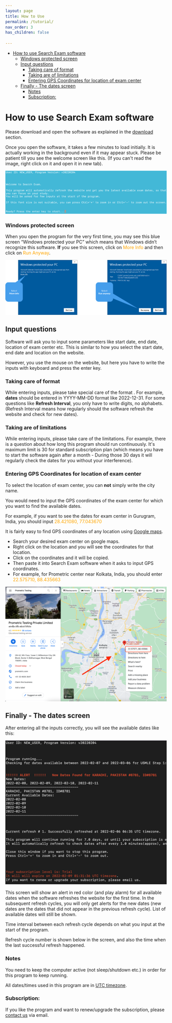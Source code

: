 ```yaml
---
layout: page
title: How to Use
permalink: /tutorial/
nav_order: 3
has_children: false

---
```

- [How to use Search Exam software](#how-to-use-search-exam-software)
    - [Windows protected screen](#windows-protected-screen)
  - [Input questions](#input-questions)
    - [Taking care of format](#taking-care-of-format)
    - [Taking are of limitations](#taking-are-of-limitations)
    - [Entering GPS Coordinates for location of exam center](#entering-gps-coordinates-for-location-of-exam-center)
  - [Finally - The dates screen](#finally---the-dates-screen)
    - [Notes](#notes)
    - [Subscription:](#subscription)

# How to use Search Exam software

Please download and open the software as explained in the [download](../download) section.


Once you open the software, it takes a few minutes to load initially. It is actually working in the background even if it may appear stuck. Please be patient till you see the welcome screen like this.
(If you can't read the image, right click on it and open it in new tab).

![welScreen](images/welcome_screen_blue.png)
### Windows protected screen
When you open the program for the very first time, you may see this blue screen “Windows protected your PC” which means that Windows didn’t recognize this software. **If** you see this screen, click on <span style="color:orange">More Info</span>  and then click on <span style="color:orange">Run Anyway</span>.

![winProtectedScreen](images/windows_defender_smartscreen.png)

## Input questions

Software will ask you to input some parameters like start date, end date, location of exam center etc. This is similar to how you select the start date, end date and location on the website.

However, you use the mouse on the website, but here you have to write the inputs with keyboard and press the enter key.

### Taking care of format
While entering inputs, please take special care of the format . For example, **dates** should be entered in YYYY-MM-DD format like 2022-12-31. For some questions like **Refresh Interval**, you only have to write digits, no alphabets. (Refresh Interval means how regularly should the software refresh the website and check for new dates).

### Taking are of limitations
While entering inputs, please take care of the limitations. For example, there is a question about how long this program should run continuously. It's maximum limit is 30 for standard subscription plan (which means you have to start the software again after a month - During those 30 days it will regularly check the dates for you without your interference).

### Entering GPS Coordinates for location of exam center

To select the location of exam center, you can **not** simply write the city name. 

You would need to input the GPS coordinates of the exam center for which you want to find the available dates.

For example, if you want to see the dates for exam center in  Gurugram, India, you should input <span style="color:orange">28.421080, 77.043670</span>

It is fairly easy to find GPS coordinates of any location using [Google maps](https://www.google.com/maps). 

- Search your desired exam center on google maps.
- Right click on the location and you will see the coordinates for that location.
- Click on the coordinates and it will be copied.
- Then paste it into Search Exam software when it asks to input GPS coordinates. 
- For example, for Prometric center near Kolkata, India, you should enter  <span style="color:orange">22.575710, 88.435663</span>

![kolkata_center](images/kolkata_center.png)

## Finally - The dates screen

After entering all the inputs correctly, you will see the available dates like this:

![dates_screen](images/dates_screen_black.png)

This screen will show an alert in red color (and play alarm) for all available dates when the software refreshes the website for the first time.
In the subsequent refresh cycles, you will only get alerts for the new dates (new dates are the dates that did not appear in the previous refresh cycle). List of available dates will still be shown.

Time interval between each refresh cycle depends on what you input at the start of the program.

Refresh cycle number is shown below in the screen, and also the time when the last successful refresh happened.

### Notes

You need to keep the computer active (not sleep/shutdown etc.) in order for this program to keep running.

All dates/times used in this program are in [UTC timezone](https://www.google.com/search?q=utc+time+zone).

### Subscription:
If you like the program and want to renew/upgrade the subscription, please [contact us](../contact/) via email.
